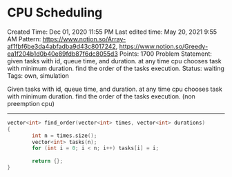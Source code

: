 # CPU Scheduling

Created Time: Dec 01, 2020 11:55 PM
Last edited time: May 20, 2021 9:55 AM
Pattern: https://www.notion.so/Array-af1fbf6be3da4abfadba9d43c8017242, https://www.notion.so/Greedy-ea1f204b1d0b40e89fdb87f6dc8055d3
Points: 1700
Problem Statement: given tasks with id, queue time, and duration. at any time cpu chooses task with minimum duration. find the order of the tasks execution.
Status: waiting
Tags: own, simulation

Given tasks with id, queue time, and duration. at any time cpu chooses task with minimum duration. find the order of the tasks execution. (non preemption cpu)

---

```cpp
vector<int> find_order(vector<int> times, vector<int> durations)
{
		int n = times.size();
		vector<int> tasks(n); 
		for (int i = 0; i < n; i++) tasks[i] = i; 
		
		return {};
}
```